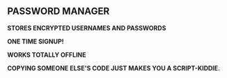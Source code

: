 ## PASSWORD MANAGER
**STORES ENCRYPTED USERNAMES AND PASSWORDS**

**ONE TIME SIGNUP!**

**WORKS TOTALLY OFFLINE**

**COPYING SOMEONE ELSE'S CODE JUST MAKES YOU A SCRIPT-KIDDIE.**
